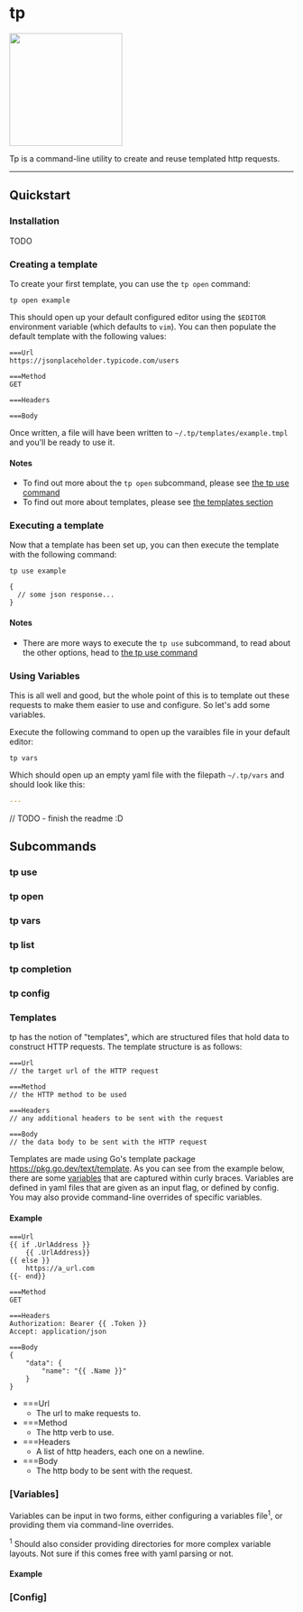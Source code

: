 # tp

<img src="https://github.com/dfairburn/tp/assets/47511336/48b17b4e-68ad-4d5b-af26-f60a70dcd0b5" width=200 />

Tp is a command-line utility to create and reuse templated http requests.

---
## Quickstart

### Installation

TODO

### Creating a template

To create your first template, you can use the `tp open` command:

```shell
tp open example
```

This should open up your default configured editor using the `$EDITOR` environment variable (which defaults to `vim`). You can then populate the default template with the following values:

```
===Url
https://jsonplaceholder.typicode.com/users

===Method
GET

===Headers

===Body
```

Once written, a file will have been written to `~/.tp/templates/example.tmpl` and you'll be ready to use it.

#### Notes

* To find out more about the `tp open` subcommand, please see [the tp use command](#tp-use)
* To find out more about templates, please see [the templates section](#templates)

### Executing a template

Now that a template has been set up, you can then execute the template with the following command:

```shell
tp use example
```

```json5
{
  // some json response...
}
```


#### Notes
* There are more ways to execute the `tp use` subcommand, to read about the other options, head to [the tp use command](tp-use)


### Using Variables

This is all well and good, but the whole point of this is to template out these requests to make them easier to use and configure. So let's add some variables.

Execute the following command to open up the varaibles file in your default editor:

```shell
tp vars
```

Which should open up an empty yaml file with the filepath `~/.tp/vars` and should look like this:

```yaml
---
```


// TODO - finish the readme :D

## Subcommands

### tp use
### tp open
### tp vars
### tp list
### tp completion
### tp config

### Templates

tp has the notion of "templates", which are structured files that hold data to construct HTTP requests. The template structure is as follows:

```
===Url
// the target url of the HTTP request

===Method
// the HTTP method to be used

===Headers
// any additional headers to be sent with the request

===Body
// the data body to be sent with the HTTP request
```

Templates are made using Go's template package https://pkg.go.dev/text/template. As you can see from the example below, 
there are some [variables](#variables) that are captured within curly braces. Variables are defined in yaml files that are given as 
an input flag, or defined by config. You may also provide command-line overrides of specific variables.

#### Example
```
===Url
{{ if .UrlAddress }}
    {{ .UrlAddress}}
{{ else }}
    https://a_url.com
{{- end}}

===Method
GET

===Headers
Authorization: Bearer {{ .Token }}
Accept: application/json

===Body
{
    "data": {
        "name": "{{ .Name }}"
    }
}
```

- ===Url
  - The url to make requests to.
- ===Method
    - The http verb to use.
- ===Headers
    - A list of http headers, each one on a newline.
- ===Body
    - The http body to be sent with the request.


### [Variables]

Variables can be input in two forms, either configuring a variables file<sup>1</sup>, or providing them via command-line
overrides.


<sup>1</sup> Should also consider providing directories for more complex variable layouts. Not sure if this comes free 
with yaml parsing or not.

#### Example

### [Config]
